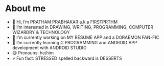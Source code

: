 # About me

<!--**firstprthm/firstprthm** is a ✨ _special_ ✨ repository because its `README.md` (this file) appears on your GitHub profile.-->

- 👋 Hi, I’m PRATHAM PRABHAKAR a.k.a FIRSTPRTHM
- 👀 I’m interested in DRAWING, WRITING, PROGRAMMING, COMPUTER WIZARDRY & TECHNOLOGY
- 🔭 I'm currently working on MY RESUME APP and a DORAEMON FAN-FIC
- 🌱 I’m currently learning C PROGRAMMING and ANDROID APP development with ANDROID STUDIO
- 😄 Pronouns: he/him
- ⚡ Fun fact: STRESSED spelled backward is DESSERTS
